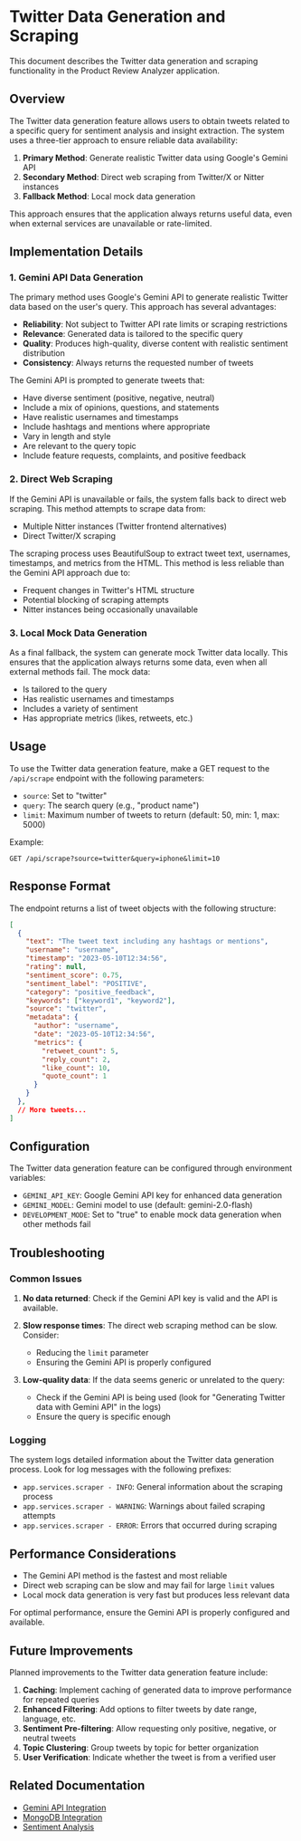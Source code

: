 # Twitter Data Generation and Scraping

This document describes the Twitter data generation and scraping functionality in the Product Review Analyzer application.

## Overview

The Twitter data generation feature allows users to obtain tweets related to a specific query for sentiment analysis and insight extraction. The system uses a three-tier approach to ensure reliable data availability:

1. **Primary Method**: Generate realistic Twitter data using Google's Gemini API
2. **Secondary Method**: Direct web scraping from Twitter/X or Nitter instances
3. **Fallback Method**: Local mock data generation

This approach ensures that the application always returns useful data, even when external services are unavailable or rate-limited.

## Implementation Details

### 1. Gemini API Data Generation

The primary method uses Google's Gemini API to generate realistic Twitter data based on the user's query. This approach has several advantages:

- **Reliability**: Not subject to Twitter API rate limits or scraping restrictions
- **Relevance**: Generated data is tailored to the specific query
- **Quality**: Produces high-quality, diverse content with realistic sentiment distribution
- **Consistency**: Always returns the requested number of tweets

The Gemini API is prompted to generate tweets that:
- Have diverse sentiment (positive, negative, neutral)
- Include a mix of opinions, questions, and statements
- Have realistic usernames and timestamps
- Include hashtags and mentions where appropriate
- Vary in length and style
- Are relevant to the query topic
- Include feature requests, complaints, and positive feedback

### 2. Direct Web Scraping

If the Gemini API is unavailable or fails, the system falls back to direct web scraping. This method attempts to scrape data from:

- Multiple Nitter instances (Twitter frontend alternatives)
- Direct Twitter/X scraping

The scraping process uses BeautifulSoup to extract tweet text, usernames, timestamps, and metrics from the HTML. This method is less reliable than the Gemini API approach due to:

- Frequent changes in Twitter's HTML structure
- Potential blocking of scraping attempts
- Nitter instances being occasionally unavailable

### 3. Local Mock Data Generation

As a final fallback, the system can generate mock Twitter data locally. This ensures that the application always returns some data, even when all external methods fail. The mock data:

- Is tailored to the query
- Has realistic usernames and timestamps
- Includes a variety of sentiment
- Has appropriate metrics (likes, retweets, etc.)

## Usage

To use the Twitter data generation feature, make a GET request to the `/api/scrape` endpoint with the following parameters:

- `source`: Set to "twitter"
- `query`: The search query (e.g., "product name")
- `limit`: Maximum number of tweets to return (default: 50, min: 1, max: 5000)

Example:
```
GET /api/scrape?source=twitter&query=iphone&limit=10
```

## Response Format

The endpoint returns a list of tweet objects with the following structure:

```json
[
  {
    "text": "The tweet text including any hashtags or mentions",
    "username": "username",
    "timestamp": "2023-05-10T12:34:56",
    "rating": null,
    "sentiment_score": 0.75,
    "sentiment_label": "POSITIVE",
    "category": "positive_feedback",
    "keywords": ["keyword1", "keyword2"],
    "source": "twitter",
    "metadata": {
      "author": "username",
      "date": "2023-05-10T12:34:56",
      "metrics": {
        "retweet_count": 5,
        "reply_count": 2,
        "like_count": 10,
        "quote_count": 1
      }
    }
  },
  // More tweets...
]
```

## Configuration

The Twitter data generation feature can be configured through environment variables:

- `GEMINI_API_KEY`: Google Gemini API key for enhanced data generation
- `GEMINI_MODEL`: Gemini model to use (default: gemini-2.0-flash)
- `DEVELOPMENT_MODE`: Set to "true" to enable mock data generation when other methods fail

## Troubleshooting

### Common Issues

1. **No data returned**: Check if the Gemini API key is valid and the API is available.

2. **Slow response times**: The direct web scraping method can be slow. Consider:
   - Reducing the `limit` parameter
   - Ensuring the Gemini API is properly configured

3. **Low-quality data**: If the data seems generic or unrelated to the query:
   - Check if the Gemini API is being used (look for "Generating Twitter data with Gemini API" in the logs)
   - Ensure the query is specific enough

### Logging

The system logs detailed information about the Twitter data generation process. Look for log messages with the following prefixes:

- `app.services.scraper - INFO`: General information about the scraping process
- `app.services.scraper - WARNING`: Warnings about failed scraping attempts
- `app.services.scraper - ERROR`: Errors that occurred during scraping

## Performance Considerations

- The Gemini API method is the fastest and most reliable
- Direct web scraping can be slow and may fail for large `limit` values
- Local mock data generation is very fast but produces less relevant data

For optimal performance, ensure the Gemini API is properly configured and available.

## Future Improvements

Planned improvements to the Twitter data generation feature include:

1. **Caching**: Implement caching of generated data to improve performance for repeated queries
2. **Enhanced Filtering**: Add options to filter tweets by date range, language, etc.
3. **Sentiment Pre-filtering**: Allow requesting only positive, negative, or neutral tweets
4. **Topic Clustering**: Group tweets by topic for better organization
5. **User Verification**: Indicate whether the tweet is from a verified user

## Related Documentation

- [Gemini API Integration](../gemini_api_integration.md)
- [MongoDB Integration](../mongodb_integration.md)
- [Sentiment Analysis](./sentiment_analysis.md)
